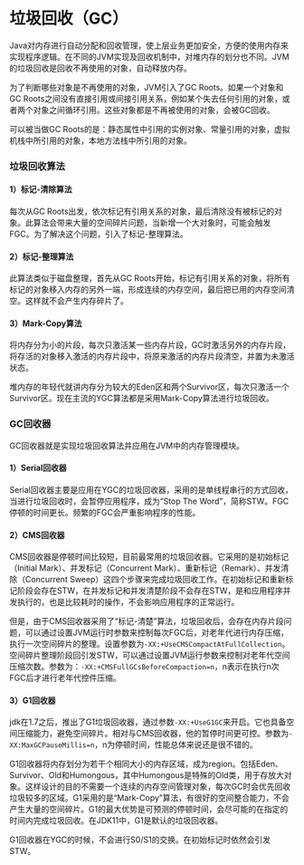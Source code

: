 # 垃圾回收（GC）

Java对内存进行自动分配和回收管理，使上层业务更加安全，方便的使用内存来实现程序逻辑。在不同的JVM实现及回收机制中，对堆内存的划分也不同。JVM的垃圾回收是回收不再使用的对象，自动释放内存。

为了判断哪些对象是不再使用的对象，JVM引入了GC Roots。如果一个对象和GC Roots之间没有直接引用或间接引用关系，例如某个失去任何引用的对象，或者两个对象之间循环引用。这些对象都是不再被使用的对象，会被GC回收。

可以被当做GC Roots的是：静态属性中引用的实例对象、常量引用的对象，虚拟机栈中所引用的对象，本地方法栈中所引用的对象。

### 垃圾回收算法

#### 1）标记-清除算法

每次从GC Roots出发，依次标记有引用关系的对象，最后清除没有被标记的对象。此算法会带来大量的空间碎片问题，当新增一个大对象时，可能会触发FGC。为了解决这个问题，引入了标记-整理算法。

#### 2）标记-整理算法

此算法类似于磁盘整理，首先从GC Roots开始，标记有引用关系的对象，将所有标记的对象移入内存的另外一端，形成连续的内存空间，最后把已用的内存空间清空。这样就不会产生内存碎片了。

#### 3）Mark-Copy算法

将内存分为小的片段，每次只激活某一些内存片段，GC时激活另外的内存片段，将存活的对象移入激活的内存片段中，将原来激活的内存片段清空，并置为未激活状态。

堆内存的年轻代就讲内存分为较大的Eden区和两个Survivor区，每次只激活一个Survivor区。现在主流的YGC算法都是采用Mark-Copy算法进行垃圾回收。

### GC回收器

GC回收器就是实现垃圾回收算法并应用在JVM中的内存管理模块。

#### 1）Serial回收器

Serial回收器主要是应用在YGC的垃圾回收器，采用的是单线程串行的方式回收，当进行垃圾回收时，会暂停应用程序，成为“Stop The Word”，简称STW。FGC停顿的时间更长。频繁的FGC会严重影响程序的性能。

#### 2）CMS回收器

CMS回收器是停顿时间比较短，目前最常用的垃圾回收器。它采用的是初始标记（Initial Mark）、并发标记（Concurrent Mark）、重新标记（Remark）、并发清除（Concurrent Sweep）这四个步骤来完成垃圾回收工作。在初始标记和重新标记阶段会存在STW，在并发标记和并发清楚阶段不会存在STW，是和应用程序并发执行的，也是比较耗时的操作，不会影响应用程序的正常运行。

但是，由于CMS回收器采用了“标记-清楚”算法，垃圾回收后，会存在内存片段问题，可以通过设置JVM运行时参数来控制每次FGC后，对老年代进行内存压缩，执行一次空间碎片的整理。设置参数为`-XX:+UseCMSCompactAtFullCollection`。空间碎片整理阶段回引发STW，可以通过设置JVM运行参数来控制对老年代空间压缩次数。参数为：`-XX:+CMSFullGCsBeforeCompaction=n`，n表示在执行n次FGC后才进行老年代控件压缩。

#### 3）G1回收器

jdk在1.7之后，推出了G1垃圾回收器，通过参数`-XX:+UseG1GC`来开启。它也具备空间压缩能力，避免空间碎片。相对与CMS回收器，他的暂停时间更可控。参数为`-XX:MaxGCPauseMillis=n`，n为停顿时间，性能总体来说还是很不错的。

G1回收器将内存划分为若干个相同大小的内存区域，成为region。包括Eden、Survivor、Old和Humongous，其中Humongous是特殊的Old类，用于存放大对象。这样设计的目的不需要一个连续的内存空间管理对象，每次GC时会优先回收垃圾较多的区域。G1采用的是“Mark-Copy”算法，有很好的空间整合能力，不会产生大量的空间碎片。G1的最大优势是可预测的停顿时间，会尽可能的在指定的时间内完成垃圾回收。在JDK11中，G1是默认的垃圾回收器。

G1回收器在YGC的时候，不会进行S0/S1的交换。在初始标记时依然会引发STW。